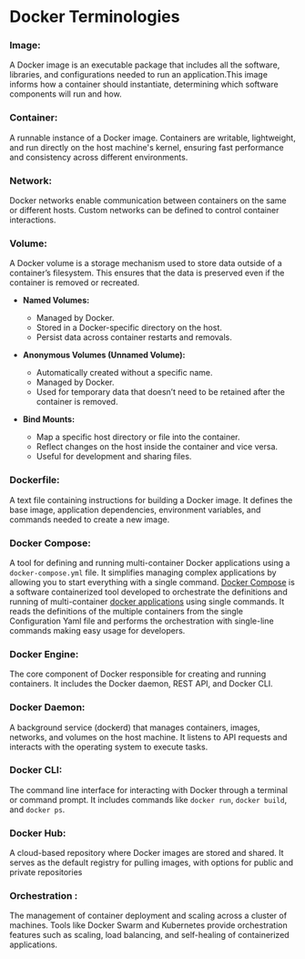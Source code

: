 
# **Docker Terminologies**

###  Image:

A Docker image is an executable package that includes all the software, libraries, and configurations needed to run an application.This image informs how a container should instantiate, determining which software components will run and how. 

### Container:

A runnable instance of a Docker image. Containers are writable, lightweight, and run directly on the host machine's kernel, ensuring fast performance and consistency across different environments.


### Network:
Docker networks enable communication between containers on the same or different hosts. Custom networks can be defined to control container interactions.
 
### Volume:
A Docker volume is a storage mechanism used to store data outside of a container’s filesystem. This ensures that the data is preserved even if the container is removed or recreated.

-   **Named Volumes:**
    -   Managed by Docker.
    -   Stored in a Docker-specific directory on the host.
    -   Persist data across container restarts and removals.
    
-   **Anonymous Volumes (Unnamed Volume):**
    -   Automatically created without a specific name.
    -   Managed by Docker.
    -   Used for temporary data that doesn’t need to be retained after the container is removed.
-   **Bind Mounts:**
    
    -   Map a specific host directory or file into the container.
    -   Reflect changes on the host inside the container and vice versa.
    -   Useful for development and sharing files.

### Dockerfile:
A text file containing instructions for building a Docker image. It defines the base image, application dependencies, environment variables, and commands needed to create a new image.

### Docker Compose:
A tool for defining and running multi-container Docker applications using a `docker-compose.yml` file. It simplifies managing complex applications by allowing you to start everything with a single command. [Docker Compose](https://www.geeksforgeeks.org/docker-compose) is a software containerized tool developed to orchestrate the definitions and running of multi-container [docker applications](https://www.geeksforgeeks.org/containerization-using-docker) using single commands. It reads the definitions of the multiple containers from the single Configuration Yaml file and performs the orchestration with single-line commands making easy usage for developers.

### Docker Engine:
The core component of Docker responsible for creating and running containers. It includes the Docker daemon, REST API, and Docker CLI.
 
### Docker Daemon:
 A background service (dockerd) that manages containers, images, networks, and volumes on the host machine. It listens to API requests and interacts with the operating system to execute tasks.

### Docker CLI:
 The command line interface for interacting with Docker through a terminal or command prompt. It includes commands like `docker run`, `docker build`, and `docker ps`.

### Docker Hub:
 A cloud-based repository where Docker images are stored and shared. It serves as the default registry for pulling images, with options for public and private repositories

### Orchestration :
The management of container deployment and scaling across a cluster of machines. Tools like Docker Swarm and Kubernetes provide orchestration features such as scaling, load balancing, and self-healing of containerized applications.








<!--stackedit_data:
eyJoaXN0b3J5IjpbMjgwODQxMzIxLC03ODQ0NTYzNTgsLTE3ND
A3MzQ2MzUsLTE4MjgyMjEzMDgsNzUyNTE5ODkxLDE2ODM0NzUx
MjIsMTU0OTc1MTUwNSwtMTczNDMxNjgxMSwtMTMzNzU1MzI0NC
wxNTc3MTY0Nzk2LDQ1NzA0NDkxMF19
-->